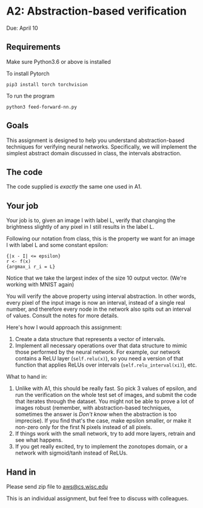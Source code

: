 # A2: Abstraction-based verification

Due: April 10

## Requirements
Make sure Python3.6 or above is installed

To install Pytorch
```
pip3 install torch torchvision
```

To run the program
```
python3 feed-forward-nn.py
```

## Goals

This assignment is designed to help you understand abstraction-based techniques for verifying neural networks. Specifically, we will implement the simplest abstract domain discussed in class, the intervals abstraction.

## The code

The code supplied is *exactly* the same one used in A1.

## Your job

Your job is to, given an image I with label L, verify that changing the brightness slightly of any pixel in I still results in the label L.

Following our notation from class, this is the property we want for an image I with label L and some constant epsilon:
```
{|x - I| <= epsilon}
r <- f(x)
{argmax_i r_i = L}
```
Notice that we take the largest index of the size 10 output vector. (We're working with MNIST again)

You will verify the above property using interval abstraction.
In other words, every pixel of the input image is now an interval, instead of a single real number, and therefore every node in the network also spits out an interval of values.
Consult the notes for more details.

Here's how I would approach this assignment:
1. Create a data structure that represents a vector of intervals.
2. Implement all necessary operations over that data structure to mimic those performed by the neural network. For example, our network contains a ReLU layer (```self.relu(x)```), so you need a version of that function that applies ReLUs over intervals (```self.relu_interval(xi)```), etc.

What to hand in:
1. Unlike with A1, this should be really fast. So pick 3 values of epsilon, and run the verification on the whole test set of images, and submit the code that iterates through the dataset. You might not be able to prove a lot of images robust (remember, with abstraction-based techniques, sometimes the answer is *Don't know* when the abstraction is too imprecise). If you find that's the case, make epsilon smaller, or make it non-zero only for the first N pixels instead of all pixels.
2. If things work with the small network, try to add more layers, retrain and see what happens.
3. If you get really excited, try to implement the zonotopes domain, or a network with sigmoid/tanh instead of ReLUs.

## Hand in
Please send zip file to aws@cs.wisc.edu

This is an individual assignment, but feel free to discuss with colleagues.
